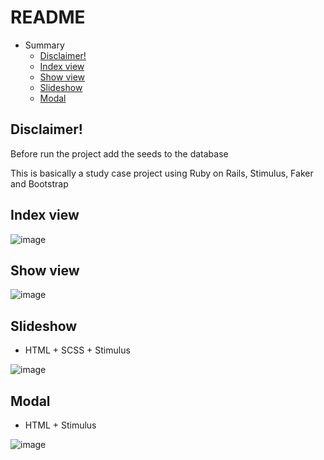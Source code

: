 # README

- Summary
  - [Disclaimer!](#disclaimer)
  - [Index view](#index-view)
  - [Show view](#show-view)
  - [Slideshow](#slideshow)
  - [Modal](#modal)

## Disclaimer!
Before run the project add the seeds to the database

This is basically a study case project using Ruby on Rails, Stimulus, Faker and Bootstrap

## Index view
![image](https://user-images.githubusercontent.com/15917864/116802586-37ca3500-aaea-11eb-9ba1-b0ff3ace303b.png)

## Show view
![image](https://user-images.githubusercontent.com/15917864/116802593-4add0500-aaea-11eb-954b-62f3d9654365.png)

## Slideshow
- HTML + SCSS + Stimulus

![image](https://user-images.githubusercontent.com/15917864/116839126-6f4ae700-aba7-11eb-985c-d2dc4336ec65.png)

## Modal 
- HTML + Stimulus

![image](https://user-images.githubusercontent.com/15917864/144716874-94ca7991-d327-4bb8-a54f-ed9b7f333e89.png)



